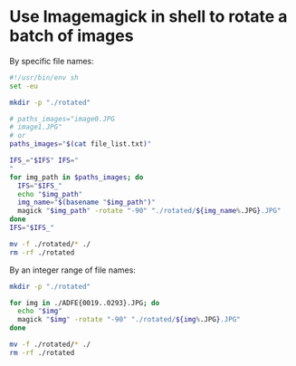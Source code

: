 # Use Imagemagick in shell to rotate a batch of images

By specific file names:

```sh
#!/usr/bin/env sh
set -eu

mkdir -p "./rotated"

# paths_images="image0.JPG
# image1.JPG"
# or
paths_images="$(cat file_list.txt)"

IFS_="$IFS" IFS="
"
for img_path in $paths_images; do
  IFS="$IFS_"
  echo "$img_path"
  img_name="$(basename "$img_path")"
  magick "$img_path" -rotate "-90" "./rotated/${img_name%.JPG}.JPG"
done
IFS="$IFS_"

mv -f ./rotated/* ./
rm -rf ./rotated
```

By an integer range of file names:

```sh
mkdir -p "./rotated"

for img in ./ADFE{0019..0293}.JPG; do
  echo "$img"
  magick "$img" -rotate "-90" "./rotated/${img%.JPG}.JPG"
done

mv -f ./rotated/* ./
rm -rf ./rotated
```
